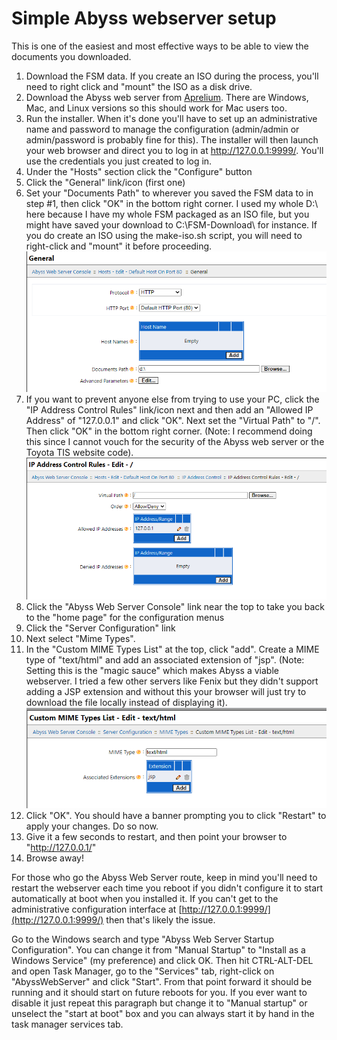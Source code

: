# Simple Abyss webserver setup
This is one of the easiest and most effective ways to be able to view the documents you downloaded.

1. Download the FSM data.  If you create an ISO during the process, you'll need to right click and "mount" the ISO as a disk drive.
2. Download the Abyss web server from [Aprelium](https://aprelium.com/abyssws/download.php). There are Windows, Mac, and Linux versions so this should work for Mac users too.
3. Run the installer. When it's done you'll have to set up an administrative name and password to manage the configuration (admin/admin or admin/password is probably fine for this). The installer will then launch your web browser and direct you to log in at http://127.0.0.1:9999/. You'll use the credentials you just created to log in.
4. Under the "Hosts" section click the "Configure" button
5. Click the "General" link/icon (first one)
6. Set your "Documents Path" to wherever you saved the FSM data to in step #1, then click "OK" in the bottom right corner.  I used my whole D:\ here because I have my whole FSM packaged as an ISO file, but you might have saved your download to C:\FSM-Download\ for instance.  If you do create an ISO using the make-iso.sh script, you will need to right-click and "mount" it before proceeding.  ![General](/abyss-images/general.png)
7. If you want to prevent anyone else from trying to use your PC, click the "IP Address Control Rules" link/icon next and then add an "Allowed IP Address" of "127.0.0.1" and click "OK". Next set the "Virtual Path" to "/". Then click "OK" in the bottom right corner. (Note: I recommend doing this since I cannot vouch for the security of the Abyss web server or the Toyota TIS website code).  ![IP Restrictions](/abyss-images/ipaddress.png)
8. Click the "Abyss Web Server Console" link near the top to take you back to the "home page" for the configuration menus
9. Click the "Server Configuration" link
10. Next select "Mime Types".
11. In the "Custom MIME Types List" at the top, click "add". Create a MIME type of "text/html" and add an associated extension of "jsp". (Note: Setting this is the "magic sauce" which makes Abyss a viable webserver. I tried a few other servers like Fenix but they didn't support adding a JSP extension and without this your browser will just try to download the file locally instead of displaying it). ![Mime Types](/abyss-images/mimetypes.png)
12. Click "OK". You should have a banner prompting you to click "Restart" to apply your changes. Do so now.
13. Give it a few seconds to restart, and then point your browser to "http://127.0.0.1/"
14. Browse away!

For those who go the Abyss Web Server route, keep in mind you'll need to restart the webserver each time you reboot if you didn't configure it to start automatically at boot when you installed it.  If you can't get to the administrative configuration interface at [http://127.0.0.1:9999/](http://127.0.0.1:9999/) then that's likely the issue.

Go to the Windows search and type "Abyss Web Server Startup Configuration". You can change it from "Manual Startup" to "Install as a Windows Service" (my preference) and click OK. Then hit CTRL-ALT-DEL and open Task Manager, go to the "Services" tab, right-click on "AbyssWebServer" and click "Start". From that point forward it should be running and it should start on future reboots for you. If you ever want to disable it just repeat this paragraph but change it to "Manual startup" or unselect the "start at boot" box and you can always start it by hand in the task manager services tab.
